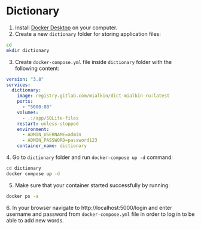 # Dictionary

1. Install [Docker Desktop](https://docs.docker.com/get-docker/) on your computer.
2. Create a new `dictionary` folder for storing application files:

```bash
cd
mkdir dictionary
```

3. Create `docker-compose.yml` file inside `dictionary` folder with the following content:

```yaml
version: "3.8"
services:
  dictionary:
    image: registry.gitlab.com/mialkin/dict-mialkin-ru:latest
    ports:
      - "5000:80"
    volumes:
      - .:/app/SQLite-files
    restart: unless-stopped
    environment:
      - ADMIN_USERNAME=admin
      - ADMIN_PASSWORD=password123
    container_name: dictionary
```

4\. Go to `dictionary` folder and run `docker-compose up -d` command:

```bash
cd dictionary
docker compose up -d
```

5. Make sure that your container started successfully by running:

```bash
docker ps -a
```

6\. In your browser navigate to http://localhost:5000/login and enter username and password from `docker-compose.yml` file in order to log in to be able to add new words.
